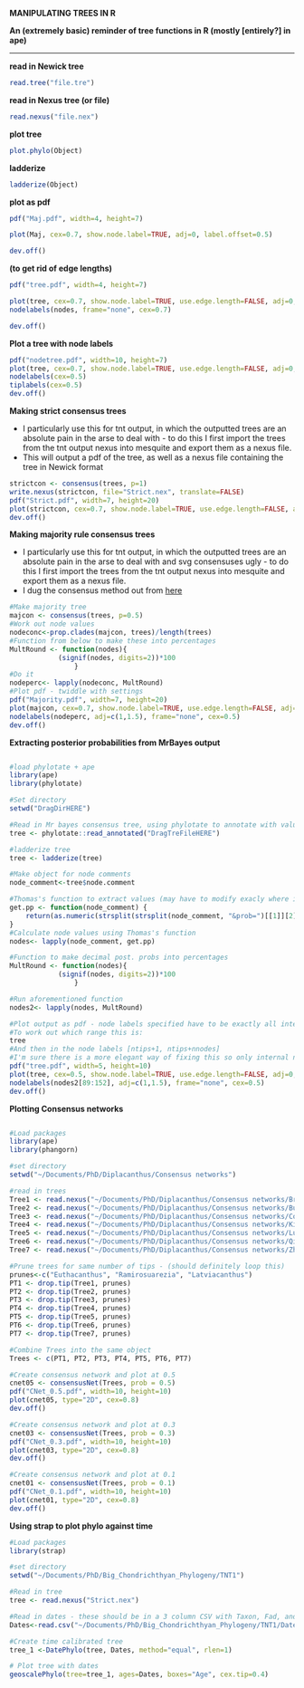 **MANIPULATING TREES IN R**

**An (extremely basic) reminder of tree functions in R (mostly [entirely?] in ape)**
***

**read in Newick tree**
```r
read.tree("file.tre")
```
**read in Nexus tree (or file)**
```r
read.nexus("file.nex")
```
**plot tree**
```r
plot.phylo(Object)
```
**ladderize**
```r
ladderize(Object)
```
**plot as pdf**
```r
pdf("Maj.pdf", width=4, height=7)

plot(Maj, cex=0.7, show.node.label=TRUE, adj=0, label.offset=0.5)

dev.off()
```
**(to get rid of edge lengths)**

```r
pdf("tree.pdf", width=4, height=7)

plot(tree, cex=0.7, show.node.label=TRUE, use.edge.length=FALSE, adj=0, label.offset=0.5)
nodelabels(nodes, frame="none", cex=0.7)

dev.off()
```
**Plot a tree with node labels**
```r
pdf("nodetree.pdf", width=10, height=7)
plot(tree, cex=0.7, show.node.label=TRUE, use.edge.length=FALSE, adj=0, label.offset=0.5)
nodelabels(cex=0.5)
tiplabels(cex=0.5)
dev.off()
```

**Making strict consensus trees**
* I particularly use this for tnt output, in which the outputted trees are an absolute pain in the arse to deal with - to do this I first import the trees from the tnt output nexus into mesquite and export them as a nexus file.
* This will output a pdf of the tree, as well as a nexus file containing the tree in Newick format
```r
strictcon <- consensus(trees, p=1)
write.nexus(strictcon, file="Strict.nex", translate=FALSE)
pdf("Strict.pdf", width=7, height=20)
plot(strictcon, cex=0.7, show.node.label=TRUE, use.edge.length=FALSE, adj=0, label.offset=0.5)
dev.off()
```

**Making majority rule consensus trees**
* I particularly use this for tnt output, in which the outputted trees are an absolute pain in the arse to deal with and svg consensuses ugly - to do this I first import the trees from the tnt output nexus into mesquite and export them as a nexus file.
* I dug the consensus method out from [here](http://grokbase.com/t/r/r-sig-phylo/095jx67dge/consensus-frequencies)
```r
#Make majority tree
majcon <- consensus(trees, p=0.5)
#Work out node values
nodeconc<-prop.clades(majcon, trees)/length(trees)
#Function from below to make these into percentages
MultRound <- function(nodes){
			(signif(nodes, digits=2))*100
				}
#Do it
nodeperc<- lapply(nodeconc, MultRound)
#Plot pdf - twiddle with settings
pdf("Majority.pdf", width=7, height=20)
plot(majcon, cex=0.7, show.node.label=TRUE, use.edge.length=FALSE, adj=0, label.offset=0.5)
nodelabels(nodeperc, adj=c(1,1.5), frame="none", cex=0.5)
dev.off()
```

**Extracting posterior probabilities from MrBayes output**

```r

#load phylotate + ape
library(ape)
library(phylotate)

#Set directory
setwd("DragDirHERE")

#Read in Mr bayes consensus tree, using phylotate to annotate with values
tree <- phylotate::read_annotated("DragTreFileHERE")

#ladderize tree
tree <- ladderize(tree)

#Make object for node comments
node_comment<-tree$node.comment

#Thomas's function to extract values (may have to modify exacly where it strsplits
get.pp <- function(node_comment) {
    return(as.numeric(strsplit(strsplit(node_comment, "&prob=")[[1]][2], split = ",")[[1]][1]))
}
#Calculate node values using Thomas's function
nodes<- lapply(node_comment, get.pp)

#Function to make decimal post. probs into percentages
MultRound <- function(nodes){
			(signif(nodes, digits=2))*100
				}

#Run aforementioned function
nodes2<- lapply(nodes, MultRound) 

#Plot output as pdf - node labels specified have to be exactly all internal nodes, or the node values will shift - check this whenever using a different tree.
#To work out which range this is:
tree
#And then in the node labels [ntips+1, ntips+nnodes]
#I'm sure there is a more elegant way of fixing this so only internal nodes are considered- alas, I'm bollocksed if I know what it is. 
pdf("tree.pdf", width=5, height=10)
plot(tree, cex=0.5, show.node.label=TRUE, use.edge.length=FALSE, adj=0, label.offset=0.5)
nodelabels(nodes2[89:152], adj=c(1,1.5), frame="none", cex=0.5)
dev.off()

```

**Plotting Consensus networks**

```r

#Load packages
library(ape)
library(phangorn)

#set directory
setwd("~/Documents/PhD/Diplacanthus/Consensus networks")

#read in trees
Tree1 <- read.nexus("~/Documents/PhD/Diplacanthus/Consensus networks/BrazDeWint2016.tre")
Tree2 <- read.nexus("~/Documents/PhD/Diplacanthus/Consensus networks/Burrow2016.tre")
Tree3 <- read.nexus("~/Documents/PhD/Diplacanthus/Consensus networks/Coates2018.tre")
Tree4 <- read.nexus("~/Documents/PhD/Diplacanthus/Consensus networks/King2016.tre")
Tree5 <- read.nexus("~/Documents/PhD/Diplacanthus/Consensus networks/Lu2016.tre")
Tree6 <- read.nexus("~/Documents/PhD/Diplacanthus/Consensus networks/Qiao2016.tre")
Tree7 <- read.nexus("~/Documents/PhD/Diplacanthus/Consensus networks/Zhu2016.tre")

#Prune trees for same number of tips - (should definitely loop this)
prunes<-c("Euthacanthus", "Ramirosuarezia", "Latviacanthus")
PT1 <- drop.tip(Tree1, prunes)
PT2 <- drop.tip(Tree2, prunes)
PT3 <- drop.tip(Tree3, prunes)
PT4 <- drop.tip(Tree4, prunes)
PT5 <- drop.tip(Tree5, prunes)
PT6 <- drop.tip(Tree6, prunes)
PT7 <- drop.tip(Tree7, prunes)

#Combine Trees into the same object
Trees <- c(PT1, PT2, PT3, PT4, PT5, PT6, PT7)

#Create consensus network and plot at 0.5
cnet05 <- consensusNet(Trees, prob = 0.5)
pdf("CNet_0.5.pdf", width=10, height=10)
plot(cnet05, type="2D", cex=0.8)
dev.off() 

#Create consensus network and plot at 0.3
cnet03 <- consensusNet(Trees, prob = 0.3)
pdf("CNet_0.3.pdf", width=10, height=10)
plot(cnet03, type="2D", cex=0.8)
dev.off() 

#Create consensus network and plot at 0.1
cnet01 <- consensusNet(Trees, prob = 0.1)
pdf("CNet_0.1.pdf", width=10, height=10)
plot(cnet01, type="2D", cex=0.8)
dev.off() 

```

**Using strap to plot phylo against time**

```r
#Load packages
library(strap)

#set directory
setwd("~/Documents/PhD/Big_Chondrichthyan_Phylogeny/TNT1")

#Read in tree
tree <- read.nexus("Strict.nex")

#Read in dates - these should be in a 3 column CSV with Taxon, Fad, and Lad
Dates<-read.csv("~/Documents/PhD/Big_Chondrichthyan_Phylogeny/TNT1/Dates.csv", header=TRUE, row.names=1)

#Create time calibrated tree
tree_1 <-DatePhylo(tree, Dates, method="equal", rlen=1)

# Plot tree with dates
geoscalePhylo(tree=tree_1, ages=Dates, boxes="Age", cex.tip=0.4)
```
